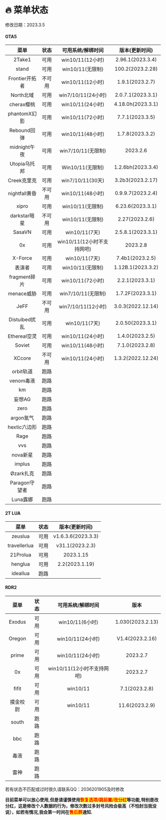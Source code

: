 # 🔥 菜单状态

修改日期：2023.3.5

<!-- tabs:start -->

#### **GTA5**

|     菜单    | 状态 |  可用系统/解绑时间 |  版本(更新时间)|
| :---------: |:---:|:-----------------:|:-------------:|
|    2Take1   |可用| win10/11(12小时)| 2.96.1(2023.3.4)|
|     stand   |可用| win10/11(无限制)| 100.2(2023.2.28) |
|Frontier开拓者|不可用| win10/11(12小时)|1.9.1(2023.2.7)|
|  North北域   |可用|win7/10/11(24小时)|2.0.7.1(2023.3.1)|
|  cherax樱桃  |可用| win10/11(24小时)| 4.18.0h(2023.3.1)|
| phantomX幻影 |可用| win10/11(72小时)|7.7.1(2023.3.5)|
|  Rebound回弹 |可用| win10/11(48小时)| 1.7.8(2023.3.2)|
| midnight午夜 |可用| win7/10/11(无限制)|  2023.2.6  |
| Utopia乌托邦 |可用| Win10/11(无限制)|1.2.6bh(2023.3.4)|
|  Creek克里克 |可用|  win7/10/11(30天)|3.2b3(2023.2.17)|
|nightfall黄昏 |不可用| win10/11(48小时)|0.9.9.7(2023.2.4)|
|    xipro    |可用| win10/11(无限制)|6.23.6(2023.3.1)  |
|darkstar暗星 |不可用| win10/11(无限制)| 2.27(2023.2.6)  |
|  SasaVN     |可用|  win10/11(7天) |2.5.8.1(2023.3.1) |
|    0x       |可用|win10/11(12小时不支持网吧)| 2023.2.8|
|  X-Force    |可用|  win10/11(7天) | 7.4b1(2023.2.5)  |
|    表演者   |可用|  win10/11(无限制)|1.12B.1(2023.3.2)|
|fragment碎片 |可用| win10/11(72小时) |2.2.1(2023.3.1)|
|  menace威胁 |可用|win7/10/11(无限制) | 1.7.2F(2023.3.1)|
|     JeFF   |不可用|win7/10/11(12小时) |3.0.3(2022.12.14)|
|Distuibed扰乱|可用| win10/11(7天)  | 2.0.50(2023.3.1) |
|Ethereal空灵 |可用|win10/11(24小时) | 1.4.0(2023.2.5) |
|   Soviet    |可用| win10/11(48小时)|7.1.0(2023.2.8)|
|   XCcore    |不可用|win10/11(24小时) | 1.3.2(2022.12.24)|
|  orbit轨道  |  跑路|||
|  venom毒液  |  跑路|||
|    km      |  跑路|||
|   妄想AG    | 跑路|||
|   zero     |  跑路|||
| argon氩气  |  跑路|||
|hextic六边形 |  跑路|||
|   Rage     |  跑路|||
|    vvs     |  跑路|||
| nova新星   |  跑路|||
|  implus    |  跑路|||
| Øzark扎克  |  跑路|||
|Paragon守望者|  跑路|||
|  Luna露娜  |  跑路|||

#### **2T LUA**


|     菜单    | 状态  |  版本(更新时间)  |
| :---------: |:---:|:----------------:|
|    zeuslua  | 可用|v1.6.3.6(2023.3.3)|
| travellerlua| 可用|   v31.1(2023.2.3)|
|   21Prolua  | 可用|      2023.1.15   |
|    henglua  | 可用|  2.2(2023.1.19)  |
|   ideallua  | 跑路|                  |

#### **RDR2**

|  菜单 |状态|可用系统/解绑时间|        版本    |
| :----:|:-:|:--------------:| :------------:|
| Exodus|可用|win10/11(6小时)| 1.030(2023.2.13)|
|Oregon |可用|win10/11(24小时)|V1.4(2023.2.16)|
| prime |可用|win10/11(24小时)|    2023.2.7   |
|  0x   |可用|win10/11(12小时不支持网吧)|2023.2.7|
| fifit |可用|  win10/11  |   7.1(2023.2.8) |
|摸金校尉|可用|  win10/11  | 11.6(2023.2.9)|
|  south | 跑路 |||
|   bbc  | 跑路 |||
|   毒液  |跑路 |||
|   雷神  |跑路 |||

<!-- tabs:end -->

若有状态不匹配或过时很久请联系QQ：2036201905及时修改

**目前菜单可以放心使用,但是请谨慎使用**<mark style="color:red;">**恢复选项/跳前置/改分红**</mark>**等功能,特别是改分红，这是修改个人数据的行为，修改次数过多封号风险会极高（不怕封当我没说），如若有情况,我会第一时间在**<mark style="color:red;">**售后群**</mark>**通知.**
